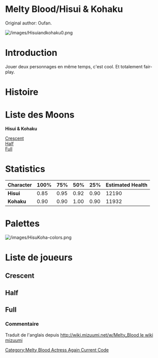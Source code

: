 # Melty Blood/Hisui & Kohaku

Original author: Oufan.

![](/images/Hisuiandkohaku0.png "/images/Hisuiandkohaku0.png")

# Introduction

Jouer deux personnages en même temps, c'est cool. Et totalement
fair-play.

# Histoire

# Liste des Moons

**Hisui & Kohaku**

[Crescent](Melty_Blood/Hisui_&_Kohaku/Crescent_Moon "wikilink")  
[Half](Melty_Blood/Hisui_&_Kohaku/Half_Moon "wikilink")  
[Full](Melty_Blood/Hisui_&_Kohaku/Full_Moon "wikilink")  

# Statistics

| Character  | 100% | 75%  | 50%  | 25%  | Estimated Health |
|------------|------|------|------|------|------------------|
| **Hisui**  | 0.85 | 0.95 | 0.92 | 0.90 | 12190            |
| **Kohaku** | 0.90 | 0.90 | 1.00 | 0.90 | 11932            |

# Palettes

![](/images/HisuKoha-colors.png "/images/HisuKoha-colors.png")

# Liste de joueurs

## Crescent

## Half

## Full

### Commentaire

Traduit de l'anglais depuis [http://wiki.mizuumi.net/w/Melty_Blood le
wiki
mizuumi](http://wiki.mizuumi.net/w/Melty_Blood_le_wiki_mizuumi "wikilink")

[Category:Melty Blood Actress Again Current
Code](Category:Melty_Blood_Actress_Again_Current_Code "wikilink")
